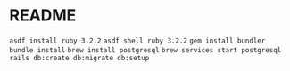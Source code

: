 # README

`asdf install ruby 3.2.2`
`asdf shell ruby 3.2.2`
`gem install bundler` 
`bundle install`
`brew install postgresql`
`brew services start postgresql`
`rails db:create db:migrate db:setup`

